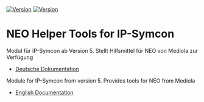 [![Version](https://img.shields.io/badge/Symcon-PHPModul-red.svg)](https://www.symcon.de/service/dokumentation/entwicklerbereich/sdk-tools/sdk-php/)
[![Version](https://img.shields.io/badge/Symcon%20Version-5.0%20%3E-green.svg)](https://www.symcon.de/forum/threads/37412-IP-Symcon-5-0-%28Testing%29)


NEO Helper Tools for IP-Symcon
===


Modul für IP-Symcon ab Version 5. Stellt Hilfsmittel für NEO von Mediola zur Verfügung

 - [Deutsche Dokumentation](docs/de/README.md "Deutsche Dokumentation")
 
Module for IP-Symcon from version 5. Provides tools for NEO from Mediola

 - [English Documentation](docs/en/README.md "English documentation") 
